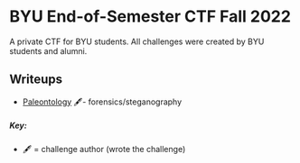 # BYU End-of-Semester CTF Fall 2022

A private CTF for BYU students.  All challenges were created by BYU students and alumni.

## Writeups
- [Paleontology](./paleontology/) 🖋- forensics/steganography

##### Key:
- 🖋 = challenge author (wrote the challenge)
